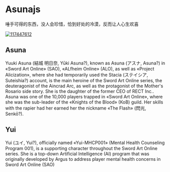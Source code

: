 # Asunajs

唾手可得的东西，没人会珍惜，恰到好处的冷漠，反而让人心生欢喜

[![117447612](http://imgsrc.baidu.com/forum/pic/item/2934349b033b5bb58211d0c570d3d539b700bcc3.jpg)](https://www.pixiv.net/artworks/117447612)

## Asuna

Yuuki Asuna (結城 明日奈, Yūki Asuna?), known as Asuna (アスナ, Asuna?) in «Sword Art Online» (SAO), «ALfheim Online» (ALO), as well as «Project Alicization», where she had temporarily used the Stacia (ステイシア, Suteishia?) account, is the main heroine of the Sword Art Online series, the deuteragonist of the Aincrad Arc, as well as the protagonist of the Mother's Rosario side story. She is the daughter of the former CEO of RECT Inc.. Asuna was one of the 10,000 players trapped in «Sword Art Online», where she was the sub-leader of the «Knights of the Blood» (KoB) guild. Her skills with the rapier had her earned her the nickname «The Flash» (閃光, Senkō?).

## Yui

Yui (ユイ, Yui?), officially named «Yui-MHCP001» (Mental Health Counseling Program 001), is a supporting character throughout the Sword Art Online series. She is a top-down Artificial Intelligence (AI) program that was originally developed by Argus to address player mental health concerns in Sword Art Online (SAO)
